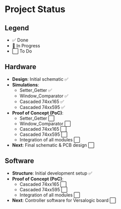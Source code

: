 # Project Status

## Legend
- ✅ Done  
- 🔄 In Progress  
- ⬜ To Do  

## Hardware
- **Design**: Initial schematic ✅  
- **Simulations**:  
  - Setter_Getter ✅  
  - Window_Comparator ✅  
  - Cascaded 74xx165 ✅  
  - Cascaded 74xx595 ✅  
- **Proof of Concept (PoC)**:  
  - Setter_Getter ⬜  
  - Window_Comparator ⬜  
  - Cascaded 74xx165 ⬜  
  - Cascaded 74xx595 ⬜  
  - Integration of all modules ⬜  
- **Next**: Final schematic & PCB design ⬜  

## Software
- **Structure**: Initial development setup ✅  
- **Proof of Concept (PoC)**:  
  - Cascaded 74xx165 ⬜  
  - Cascaded 74xx595 ⬜  
  - Integration of all modules ⬜  
- **Next**: Controller software for Versalogic board ⬜  

